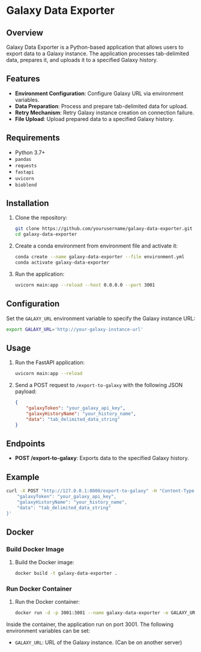 # Galaxy Data Exporter

## Overview

Galaxy Data Exporter is a Python-based application that allows users to export data to a Galaxy instance. The application processes tab-delimited data, prepares it, and uploads it to a specified Galaxy history.

## Features

- **Environment Configuration**: Configure Galaxy URL via environment variables.
- **Data Preparation**: Process and prepare tab-delimited data for upload.
- **Retry Mechanism**: Retry Galaxy instance creation on connection failure.
- **File Upload**: Upload prepared data to a specified Galaxy history.

## Requirements

- Python 3.7+
- `pandas`
- `requests`
- `fastapi`
- `uvicorn`
- `bioblend`

## Installation

1. Clone the repository:
    ```sh
    git clone https://github.com/yourusername/galaxy-data-exporter.git
    cd galaxy-data-exporter
    ```

2. Create a conda environment from environment file and activate it:
    ```sh
    conda create --name galaxy-data-exporter --file environment.yml
    conda activate galaxy-data-exporter
    ```

3. Run the application:
    ```sh
    uvicorn main:app --reload --host 0.0.0.0 --port 3001
    ```

## Configuration

Set the `GALAXY_URL` environment variable to specify the Galaxy instance URL:
```sh
export GALAXY_URL='http://your-galaxy-instance-url'
```

## Usage

1. Run the FastAPI application:
    ```sh
    uvicorn main:app --reload
    ```

2. Send a POST request to `/export-to-galaxy` with the following JSON payload:
    ```json
    {
        "galaxyToken": "your_galaxy_api_key",
        "galaxyHistoryName": "your_history_name",
        "data": "tab_delimited_data_string"
    }

## Endpoints

- **POST /export-to-galaxy**: Exports data to the specified Galaxy history.

## Example

```sh
curl -X POST "http://127.0.0.1:8000/export-to-galaxy" -H "Content-Type: application/json" -d '{
    "galaxyToken": "your_galaxy_api_key",
    "galaxyHistoryName": "your_history_name",
    "data": "tab_delimited_data_string"
}'
```

## Docker

### Build Docker Image

1. Build the Docker image:
    ```sh
    docker build -t galaxy-data-exporter .
    ```

### Run Docker Container

1. Run the Docker container:
    ```sh
    docker run -d -p 3001:3001 --name galaxy-data-exporter -e GALAXY_URL='http://your-galaxy-instance-url' galaxy-data-exporter
    ```
   
Inside the container, the application run on port 3001.
The following environment variables can be set:
- `GALAXY_URL`: URL of the Galaxy instance. (Can be on another server)

